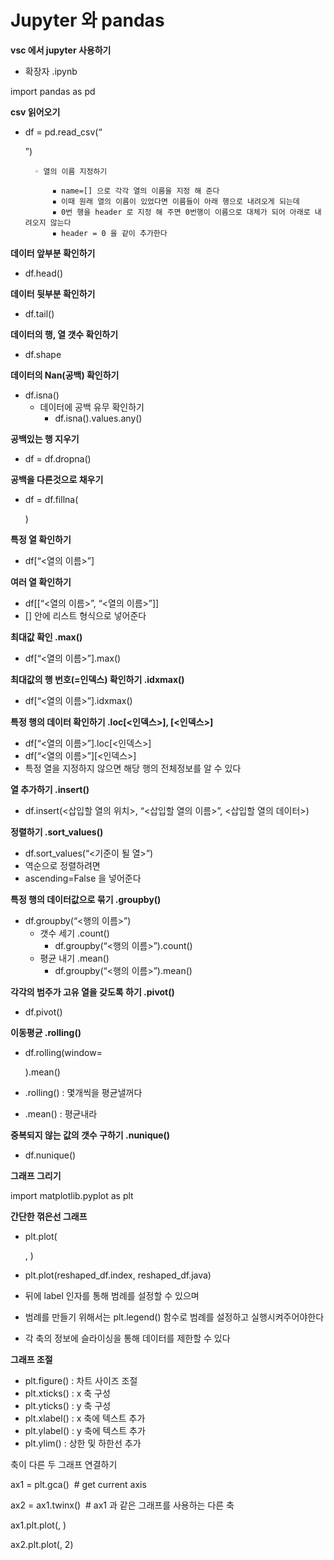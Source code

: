 # Jupyter 와 pandas

**vsc 에서 jupyter 사용하기**

- 확장자 .ipynb

import pandas as pd

**csv 읽어오기**

- df = pd.read_csv(“
    
    ”)
    
        ◦ 열의 이름 지정하기
    
            ▪ name=[] 으로 각각 열의 이름을 지정 해 준다
            ▪ 이때 원래 열의 이름이 있었다면 이름들이 아래 행으로 내려오게 되는데
            ▪ 0번 행을 header 로 지정 해 주면 0번행이 이름으로 대체가 되어 아래로 내려오지 않는다
            ▪ header = 0 을 같이 추가한다
    

**데이터 앞부분 확인하기**

- df.head()

**데이터 뒷부분 확인하기**

- df.tail()

**데이터의 행, 열 갯수 확인하기**

- df.shape

**데이터의 Nan(공백) 확인하기**

- df.isna()
    - 데이터에 공백 유무 확인하기
        - df.isna().values.any()

**공백있는 행 지우기**

- df = df.dropna()

**공백을 다른것으로 채우기**

- df = df.fillna(
    
    )
    

**특정 열 확인하기**

- df[“<열의 이름>”]

**여러 열 확인하기**

- df[[“<열의 이름>”, “<열의 이름>”]]
- [] 안에 리스트 형식으로 넣어준다

**최대값 확인 .max()**

- df[“<열의 이름>”].max()

**최대값의 행 번호(=인덱스) 확인하기 .idxmax()**

- df[“<열의 이름>”].idxmax()

**특정 행의 데이터 확인하기 .loc[<인덱스>], [<인덱스>]**

- df[“<열의 이름>”].loc[<인덱스>]
- df[“<열의 이름>”][<인덱스>]
- 특정 열을 지정하지 않으면 해당 행의 전체정보를 알 수 있다

**열 추가하기 .insert()**

- df.insert(<삽입할 열의 위치>, “<삽입할 열의 이름>”, <삽입할 열의 데이터>)

**정렬하기 .sort_values()**

- df.sort_values(“<기준이 될 열>”)
- 역순으로 정렬하려면
- ascending=False 을 넣어준다

**특정 행의 데이터값으로 묶기 .groupby()**

- df.groupby(“<행의 이름>”)
    - 갯수 세기 .count()
        - df.groupby(“<행의 이름>”).count()
    - 평균 내기 .mean()
        - df.groupby(“<행의 이름>”).mean()

**각각의 범주가 고유 열을 갖도록 하기 .pivot()**

- df.pivot()

**이동평균 .rolling()**

- df.rolling(window=
    
    ).mean()
    
- .rolling() : 몇개씩을 평균낼꺼다
- .mean() : 평균내라

**중복되지 않는 값의 갯수 구하기 .nunique()**

- df.nunique()

**그래프 그리기**

import matplotlib.pyplot as plt

**간단한 꺾은선 그래프**

- plt.plot(
    
    , )
    
- plt.plot(reshaped_df.index, reshaped_df.java)
- 뒤에 label 인자를 통해 범례를 설정할 수 있으며
- 범례를 만들기 위해서는 plt.legend() 함수로 범례를 설정하고 실행시켜주어야한다
- 각 축의 정보에 슬라이싱을 통해 데이터를 제한할 수 있다

**그래프 조절**

- plt.figure() : 차트 사이즈 조절
- plt.xticks() : x 축 구성
- plt.yticks() : y 축 구성
- plt.xlabel() : x 축에 텍스트 추가
- plt.ylabel() : y 축에 텍스트 추가
- plt.ylim() : 상한 및 하한선 추가

축이 다른 두 그래프 연결하기

ax1 = plt.gca()  # get current axis

ax2 = ax1.twinx()  # ax1 과 같은 그래프를 사용하는 다른 축

ax1.plt.plot(, )

ax2.plt.plot(, 2)